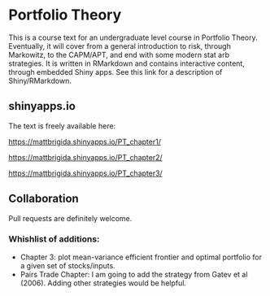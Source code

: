 # Portfolio Theory

This is a course text for an undergraduate level course in Portfolio Theory.  Eventually, it will cover from a general introduction to risk, through Markowitz, to the CAPM/APT, and end with some modern stat arb strategies.   It is written in RMarkdown and contains interactive content, through embedded Shiny apps. See this link for a description of Shiny/RMarkdown.

## shinyapps.io

The text is freely available here:

https://mattbrigida.shinyapps.io/PT_chapter1/

https://mattbrigida.shinyapps.io/PT_chapter2/

https://mattbrigida.shinyapps.io/PT_chapter3/

## Collaboration

Pull requests are definitely welcome. 

### Whishlist of additions:

-  Chapter 3: plot mean-variance efficient frontier and optimal portfolio for a given set of stocks/inputs.
-  Pairs Trade Chapter: I am going to add the strategy from Gatev et al (2006). Adding other strategies would be helpful.
